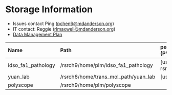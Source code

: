# Storage Information

- Issues contact Ping (pchen6@mdanderson.org)
- IT contact: Reggie (rlmaxwell@mdanderson.org)
- [Data Management Plan](./docs/IDSO-FA1-Pathology-DMP-Latest.pdf)

| Name                | Path                                  |   persistentVolumeClaim (PVC)  | Capacity     | Available  |
| :-------------------| :------------------------------------ | :----------------------------- | :----------- | :----------|
| idso_fa1_pathology  | /rsrch9/home/plm/idso_fa1_pathology   | [username]-gpu-rsrch9-home-plm | 380 TB       | 140 TB     |
| yuan_lab            | /rsrch6/home/trans_mol_path/yuan_lab  | [username]-gpu-lab             | 203 TB       | 40 TB      |
| polyscope           | /rsrch9/home/plm/polyscope            |                                |  16 TB       | 12.5 TB    |
